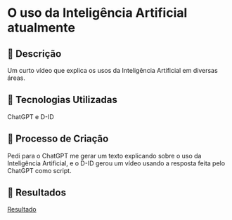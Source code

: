 # O uso da Inteligência Artificial atualmente

## 📒 Descrição
Um curto vídeo que explica os usos da Inteligência Artificial em diversas áreas.

## 🤖 Tecnologias Utilizadas
ChatGPT e D-ID

## 🧐 Processo de Criação
Pedi para o ChatGPT me gerar um texto explicando sobre o uso da Inteligência Artificial, e o D-ID gerou um vídeo usando a resposta feita pelo ChatGPT como script.

## 🚀 Resultados
[Resultado](https://studio.d-id.com/share?id=6d3a06db0d4e819b781b952305be3f5f&utm_source=copy)
